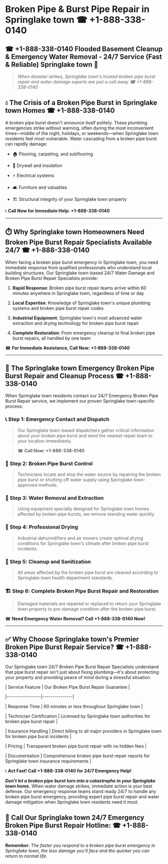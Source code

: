 # Broken Pipe & Burst Pipe Repair in Springlake town ☎ +1-888-338-0140  
## ☎ +1-888-338-0140 Flooded Basement Cleanup & Emergency Water Removal - 24/7 Service (Fast & Reliable) Springlake town 🚨  

> *When disaster strikes, Springlake town's trusted broken pipe burst repair and water damage experts are just a call away ☎ +1-888-338-0140*  

## 💧 The Crisis of a Broken Pipe Burst in Springlake town Homes ☎ +1-888-338-0140  

A broken pipe burst doesn't announce itself politely. These plumbing emergencies strike without warning, often during the most inconvenient times—middle of the night, holidays, or weekends—when Springlake town residents feel most vulnerable. Water cascading from a broken pipe burst can rapidly damage:  

* 🏠 Flooring, carpeting, and subflooring  
* 🧱 Drywall and insulation  
* ⚡ Electrical systems  
* 🛋️ Furniture and valuables  
* 🏗️ Structural integrity of your Springlake town property  

📞 **Call Now for Immediate Help: +1-888-338-0140**  

---  

## ⏱️ Why Springlake town Homeowners Need Broken Pipe Burst Repair Specialists Available 24/7 ☎ +1-888-338-0140  

When facing a broken pipe burst emergency in Springlake town, you need immediate response from qualified professionals who understand local building structures. Our Springlake town-based 24/7 Water Damage and Broken Pipe Burst Repair Specialists provide:  

1. **Rapid Response**: Broken pipe burst repair teams arrive within 60 minutes anywhere in Springlake town, regardless of time or day  
2. **Local Expertise**: Knowledge of Springlake town's unique plumbing systems and broken pipe burst repair codes  
3. **Industrial Equipment**: Springlake town's most advanced water extraction and drying technology for broken pipe burst repair  
4. **Complete Restoration**: From emergency cleanup to final broken pipe burst repairs, all handled by one team  

☎ **For Immediate Assistance, Call Now: +1-888-338-0140**  

---  

## 🔧 The Springlake town Emergency Broken Pipe Burst Repair and Cleanup Process ☎ +1-888-338-0140  

When Springlake town residents contact our 24/7 Emergency Broken Pipe Burst Repair service, we implement our proven Springlake town-specific process:  

### 📞 Step 1: Emergency Contact and Dispatch  
> Our Springlake town-based dispatchers gather critical information about your broken pipe burst and send the nearest repair team to your location immediately.  
> ☎ **Call Now: +1-888-338-0140**  

### 🚿 Step 2: Broken Pipe Burst Control  
> Technicians locate and stop the water source by repairing the broken pipe burst or shutting off water supply using Springlake town-approved methods.  

### 🌊 Step 3: Water Removal and Extraction  
> Using equipment specially designed for Springlake town homes affected by broken pipe bursts, we remove standing water quickly.  

### 💨 Step 4: Professional Drying  
> Industrial dehumidifiers and air movers create optimal drying conditions for Springlake town's climate after broken pipe burst incidents.  

### 🧼 Step 5: Cleanup and Sanitization  
> All areas affected by the broken pipe burst are cleaned according to Springlake town health department standards.  

### 🏗️ Step 6: Complete Broken Pipe Burst Repair and Restoration  
> Damaged materials are repaired or replaced to return your Springlake town property to pre-damage condition after the broken pipe burst.  

☎ **Need Emergency Water Removal? Call +1-888-338-0140 Now!**  

---  

## ✅ Why Choose Springlake town's Premier Broken Pipe Burst Repair Service? ☎ +1-888-338-0140  

Our Springlake town 24/7 Broken Pipe Burst Repair Specialists understand that pipe burst repair isn't just about fixing plumbing—it's about protecting your property and providing peace of mind during a stressful situation.  

| Service Feature | Our Broken Pipe Burst Repair Guarantee |  
|-----------------|---------------|  
| Response Time | 60 minutes or less throughout Springlake town |  
| Technician Certification | Licensed by Springlake town authorities for broken pipe burst repair |  
| Insurance Handling | Direct billing to all major providers in Springlake town for broken pipe burst incidents |  
| Pricing | Transparent broken pipe burst repair with no hidden fees |  
| Documentation | Comprehensive broken pipe burst repair reports for Springlake town insurance requirements |  

📞 **Act Fast! Call +1-888-338-0140 for 24/7 Emergency Help!**  

***Don't let a broken pipe burst turn into a catastrophe in your Springlake town home.*** When water damage strikes, immediate action is your best defense. Our emergency response teams stand ready 24/7 to handle any broken pipe burst emergency, providing expert pipe burst repair and water damage mitigation when Springlake town residents need it most.  

## 📱 Call Our Springlake town 24/7 Emergency Broken Pipe Burst Repair Hotline: ☎ +1-888-338-0140  

**Remember**: *The faster you respond to a broken pipe burst emergency in Springlake town, the less damage you'll face and the quicker you can return to normal life.*